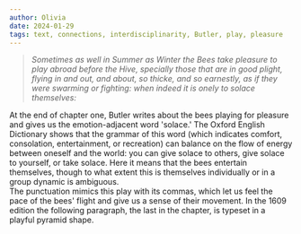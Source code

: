 ```yaml
---
author: Olivia
date: 2024-01-29
tags: text, connections, interdisciplinarity, Butler, play, pleasure
---
```


>*Sometimes as well in Summer as Winter the Bees take pleasure to play abroad before the Hive, specially those that are in good plight, flying in and out, and about, so thicke, and so earnestly, as if they were swarming or fighting: when indeed it is onely to solace themselves:*

At the end of chapter one, Butler writes about the bees playing for pleasure and gives us the emotion-adjacent word 'solace.' The Oxford English Dictionary shows that the grammar of this word (which indicates comfort, consolation, entertainment, or recreation) can balance on the flow of energy between oneself and the world: you can give solace to others, give solace to yourself, or take solace. Here it means that the bees entertain themselves, though to what extent this is themselves individually or in a group dynamic is ambiguous.   
The punctuation mimics this play with its commas, which let us feel the pace of the bees' flight and give us a sense of their movement. In the 1609 edition the following paragraph, the last in the chapter, is typeset in a playful pyramid shape. 

